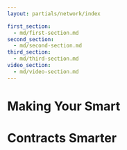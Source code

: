 ```yaml
---
layout: partials/network/index

first_section: 
  - md/first-section.md
second_section: 
  - md/second-section.md
third_section: 
  - md/third-section.md
video_section:
  - md/video-section.md
---
```



# Making Your Smart
# Contracts Smarter

